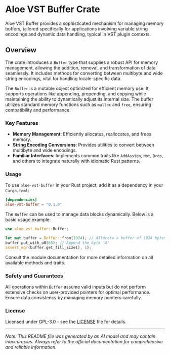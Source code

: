# Aloe VST Buffer Crate

Aloe VST Buffer provides a sophisticated mechanism for managing memory buffers, tailored specifically for applications involving variable string encodings and dynamic data handling, typical in VST plugin contexts.

## Overview

The crate introduces a `Buffer` type that supplies a robust API for memory management, allowing the addition, removal, and transformation of data seamlessly. It includes methods for converting between multibyte and wide string encodings, vital for handling locale-specific data.

The `Buffer` is a mutable object optimized for efficient memory use. It supports operations like appending, prepending, and copying while maintaining the ability to dynamically adjust its internal size. The buffer utilizes standard memory functions such as `malloc` and `free`, ensuring compatibility and performance.

### Key Features
- **Memory Management**: Efficiently allocates, reallocates, and frees memory.
- **String Encoding Conversions**: Provides utilities to convert between multibyte and wide encodings.
- **Familiar Interfaces**: Implements common traits like `AddAssign`, `Not`, `Drop`, and others to integrate naturally with idiomatic Rust patterns.

### Usage
To use `aloe-vst-buffer` in your Rust project, add it as a dependency in your `Cargo.toml`:

```toml
[dependencies]
aloe-vst-buffer = "0.1.0"
```

The `Buffer` can be used to manage data blocks dynamically. Below is a basic usage example:

```rust
use aloe_vst_buffer::Buffer;

let mut buffer = Buffer::from(1024); // Allocate a buffer of 1024 bytes
buffer.put_with_u8(65); // Append the byte 'A'
assert_eq!(buffer.get_fill_size(), 1);
```

Consult the module documentation for more detailed information on all available methods and traits.

### Safety and Guarantees
All operations within `Buffer` assume valid inputs but do not perform extensive checks on user-provided pointers for optimal performance. Ensure data consistency by managing memory pointers carefully.

### License
Licensed under GPL-3.0 - see the [LICENSE](https://github.com/klebs6/aloe-rs/blob/main/LICENSE) file for details.

***

*Note: This README file was generated by an AI model and may contain inaccuracies. Always refer to the official documentation for comprehensive and reliable information.*
